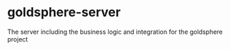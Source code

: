 # goldsphere-server
The server including the business logic and integration for the goldsphere project

